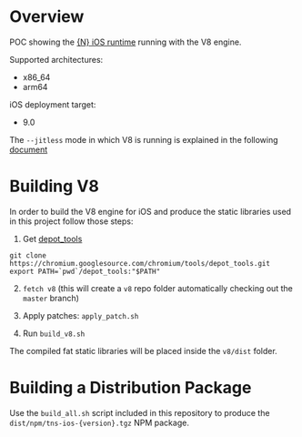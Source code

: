 # Overview

POC showing the [{N} iOS runtime](https://github.com/NativeScript/ios-runtime) running with the V8 engine.

Supported architectures:

 - x86_64
 - arm64

iOS deployment target:
 - 9.0

The `--jitless` mode in which V8 is running is explained in the following [document](https://docs.google.com/document/d/1YYU17VqFMBeSJ8whCqXknOGXtXDVDLulchsTkmi0YdI/edit#heading=h.mz26kq2dsu6k)

# Building V8

In order to build the V8 engine for iOS and produce the static libraries used in this project follow those steps:

1. Get [depot_tools](https://www.chromium.org/developers/how-tos/install-depot-tools)

```
git clone https://chromium.googlesource.com/chromium/tools/depot_tools.git
export PATH=`pwd`/depot_tools:"$PATH"
```

2. `fetch v8` (this will create a `v8` repo folder automatically checking out the `master` branch)

3. Apply patches: `apply_patch.sh`

4. Run `build_v8.sh`

The compiled fat static libraries will be placed inside the `v8/dist` folder.

# Building a Distribution Package

Use the `build_all.sh` script included in this repository to produce the `dist/npm/tns-ios-{version}.tgz` NPM package.